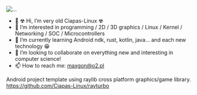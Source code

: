 ![...](https://i.postimg.cc/nLsPk9My/header.jpg)

- 👋 ☢ Hi, I’m very old Ciapas-Linux ☢
- 👀 I’m interested in programming / 2D / 3D graphics / Linux / Kernel / Networking / SOC / Microcontrollers
- 🌱 I’m currently learning Android ndk, rust, kotlin, java... and each new technology 😁
- 💞️ I’m looking to collaborate on everything new and interesting in computer science! 
- 📫 How to reach me: maxgon@o2.pl 

Android project template using raylib cross platform graphics/game library.
  https://github.com/Ciapas-Linux/rayturbo

